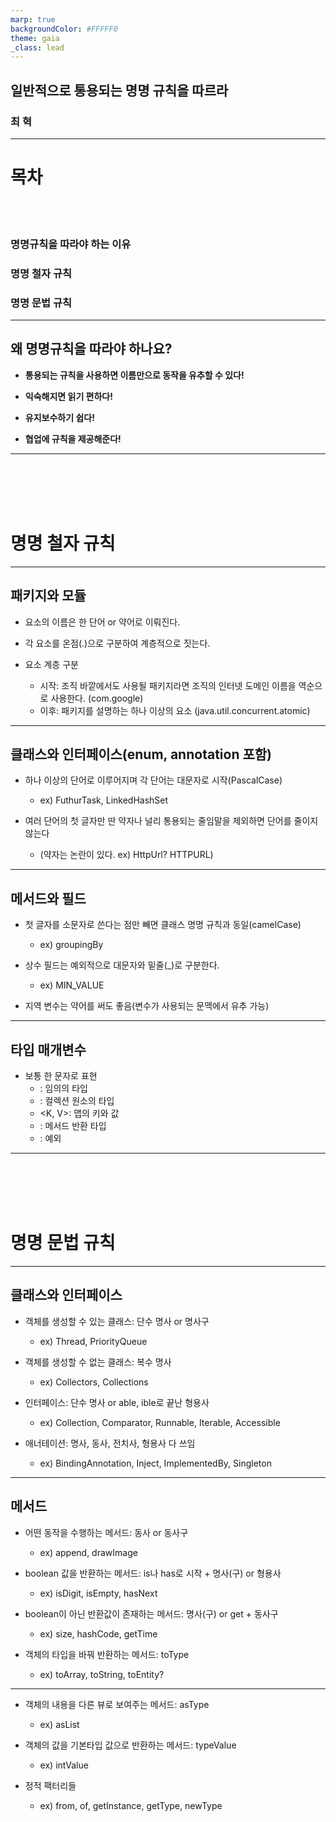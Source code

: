 ```yaml
---
marp: true
backgroundColor: #FFFFF0
theme: gaia
_class: lead
---
```


## 일반적으로 통용되는 명명 규칙을 따르라

### 최 혁

---

# 목차
<br><br>

### 명명규칙을 따라야 하는 이유

### 명명 철자 규칙

### 명명 문법 규칙


---

## 왜 명명규칙을 따라야 하나요?

- __통용되는 규칙을 사용하면 이름만으로 동작을 유추할 수 있다!__

- __익숙해지면 읽기 편하다!__

- __유지보수하기 쉽다!__

- __협업에 규칙을 제공해준다!__

---
<br><br><br><br>

# 명명 철자 규칙

---

## 패키지와 모듈

- 요소의 이름은 한 단어 or 약어로 이뤄진다.

- 각 요소를 온점(.)으로 구분하여 계층적으로 짓는다.

- 요소 계층 구분
    -  시작: 조직 바깥에서도 사용될 패키지라면 조직의 인터넷 도메인 이름을 역순으로 사용한다. (com.google)
    -  이후: 패키지를 설명하는 하나 이상의 요소 (java.util.concurrent.atomic)

---

## 클래스와 인터페이스(enum, annotation 포함)

- 하나 이상의 단어로 이루어지며 각 단어는 대문자로 시작(PascalCase)
    - ex) FuthurTask, LinkedHashSet

- 여러 단어의 첫 글자만 딴 약자나 널리 통용되는 줄임말을 제외하면 단어를 줄이지 않는다
    - (약자는 논란이 있다. ex) HttpUrl? HTTPURL)

---

## 메서드와 필드

- 첫 글자를 소문자로 쓴다는 점만 빼면 클래스 명명 규칙과 동일(camelCase)
    - ex) groupingBy

- 상수 필드는 예외적으로 대문자와 밑줄(_)로 구분한다.
    - ex) MIN_VALUE

- 지역 변수는 약어를 써도 좋음(변수가 사용되는 문맥에서 유추 가능)

---

## 타입 매개변수

- 보통 한 문자로 표현
    - <T>: 임의의 타입
    - <E>: 컬렉션 원소의 타입
    - <K, V>: 맵의 키와 값
    - <R>: 메서드 반환 타입
    - <X>: 예외

---
<br><br><br><br>

# 명명 문법 규칙

---

## 클래스와 인터페이스

- 객체를 생성할 수 있는 클래스: 단수 명사 or 명사구
    - ex) Thread, PriorityQueue

- 객체를 생성할 수 없는 클래스: 복수 명사
    - ex) Collectors, Collections

- 인터페이스: 단수 명사 or able, ible로 끝난 형용사
    - ex) Collection, Comparator, Runnable, Iterable, Accessible

- 애너테이션: 명사, 동사, 전치사, 형용사 다 쓰임
    - ex) BindingAnnotation, Inject, ImplementedBy, Singleton

---

## 메서드

- 어떤 동작을 수행하는 메서드: 동사 or 동사구
    - ex) append, drawImage

- boolean 값을 반환하는 메서드: is나 has로 시작 + 명사(구) or 형용사
    - ex) isDigit, isEmpty, hasNext

- boolean이 아닌 반환값이 존재하는 메서드: 명사(구) or get + 동사구
    - ex) size, hashCode, getTime

- 객체의 타입을 바꿔 반환하는 메서드: toType
    - ex) toArray, toString, toEntity?

---

- 객체의 내용을 다른 뷰로 보여주는 메서드: asType
    - ex) asList

- 객체의 값을 기본타입 값으로 반환하는 메서드: typeValue
    - ex) intValue

- 정적 팩터리들
    - ex) from, of, getInstance, getType, newType

